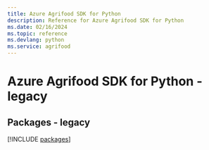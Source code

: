 ```yaml
---
title: Azure Agrifood SDK for Python
description: Reference for Azure Agrifood SDK for Python
ms.date: 02/16/2024
ms.topic: reference
ms.devlang: python
ms.service: agrifood
---
```

# Azure Agrifood SDK for Python - legacy
## Packages - legacy
[!INCLUDE [packages](agrifood-index.md)]